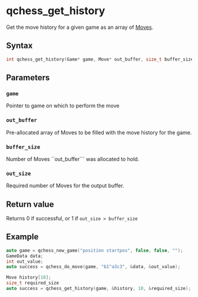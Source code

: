 # qchess_get_history
Get the move history for a given game as an array of [Moves](./Move.md).

## Syntax
```cpp
int qchess_get_history(Game* game, Move* out_buffer, size_t buffer_size, size_t* out_size);
```

## Parameters
### ```game```
Pointer to game on which to perform the move

### ```out_buffer```
Pre-allocated array of Moves to be filled with the move history for the game.

### ```buffer_size```
Number of Moves ``out_buffer``` was allocated to hold.

### ```out_size```
Required number of Moves for the output buffer.

## Return value
Returns 0 if successful, or 1 if ```out_size > buffer_size```

## Example
```cpp
auto game = qchess_new_game("position startpos", false, false, "");
GameData data;
int out_value;
auto success = qchess_do_move(game, "b1^a3c3", &data, &out_value);

Move history[10];
size_t required_size
auto success = qchess_get_history(game, &history, 10, &required_size);
```
